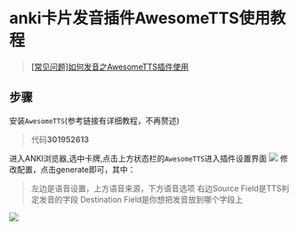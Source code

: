 # anki卡片发音插件AwesomeTTS使用教程
> [[常见问题]如何发音之AwesomeTTS插件使用](https://www.douban.com/group/topic/80062932/)

## 步骤
安装`AwesomeTTS`(参考链接有详细教程，不再赘述)
> 代码**301952613**

进入ANKI浏览器,选中卡牌,点击上方状态栏的`AwesomeTTS`进入插件设置界面
![](http://ww1.sinaimg.cn/large/e2528559gy1frp534mabrj20ko05j74u.jpg)
修改配置，点击generate即可，其中：
>左边是语音设置，上方语音来源，下方语音选项
>右边Source Field是TTS判定发音的字段
>Destination Field是你想把发音放到哪个字段上

![](http://ww1.sinaimg.cn/large/e2528559gy1frp59m6uq1j20lt0a5mxc.jpg)
